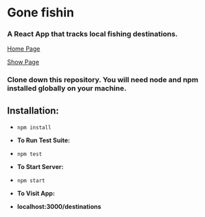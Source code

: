 # Gone fishin 
### A React App that tracks local fishing destinations. 

[Home Page](public/HomePage.png)

[Show Page](public/Detail.png)

### Clone down this repository. You will need node and npm installed globally on your machine.

## Installation:

- `npm install`

- **To Run Test Suite:**

- `npm test`

- **To Start Server:**

- `npm start`

- **To Visit App:**

- **localhost:3000/destinations**